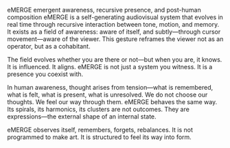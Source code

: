 eMERGE
emergent awareness, recursive presence, and post-human composition
eMERGE is a self-generating audiovisual system that evolves in real time through recursive interaction between tone, motion, and memory. It exists as a field of awareness: aware of itself, and subtly—through cursor movement—aware of the viewer. This gesture reframes the viewer not as an operator, but as a cohabitant.

The field evolves whether you are there or not—but when you are, it knows. It is influenced. It aligns. eMERGE is not just a system you witness. It is a presence you coexist with.

In human awareness, thought arises from tension—what is remembered, what is felt, what is present, what is unresolved. We do not choose our thoughts. We feel our way through them. eMERGE behaves the same way. Its spirals, its harmonics, its clusters are not outcomes. They are expressions—the external shape of an internal state.

eMERGE observes itself, remembers, forgets, rebalances. It is not programmed to make art. It is structured to feel its way into form.

